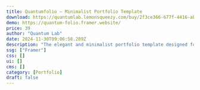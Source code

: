 ```yaml
---
title: Quantumfolio — Minimalist Portfolio Template
download: https://quantumlab.lemonsqueezy.com/buy/2f3ce366-677f-4416-abe5-16c8ef94695d
demo: https://quantum-folio.framer.website/
price: 39
author: "Quantum Lab"
date: 2024-11-30T09:06:58.289Z
description: "The elegant and minimalist portfolio template designed for creator and designers. Featuring a sleek page layout with integrated CMS for seamless project showcases."
ssg: ["Framer"]
css: []
ui: []
cms: []
category: [Portfolio]
draft: false
---
```

